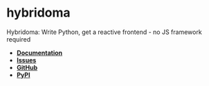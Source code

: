 # hybridoma

Hybridoma: Write Python, get a reactive frontend - no JS framework required

- **[Documentation](https://github.com/uukelele-scratch/hybridoma/wiki)**
- **[Issues](https://github.com/uukelele-scratch/hybridoma/issues)**
- **[GitHub](https://github.com/uukelele-scratch/hybridoma)**
- **[PyPI](https://pypi.org/project/hybridoma)**